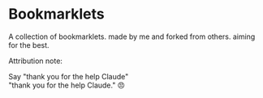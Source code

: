 # Bookmarklets
A collection of bookmarklets. made by me and forked from others. aiming for the best.



Attribution note:

Say "thank you for the help Claude"  
"thank you for the help Claude." 😠
